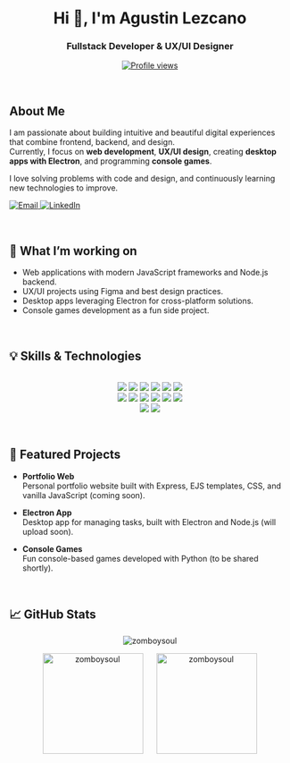 <h1 align="center">Hi 👋, I'm Agustin Lezcano</h1>

<h3 align="center">Fullstack Developer & UX/UI Designer</h3>

<p align="center">
  <a href="https://github.com/zomboysoul">
    <img src="https://komarev.com/ghpvc/?username=zomboysoul&label=Profile%20views&color=0e75b6&style=flat" alt="Profile views" />
  </a>
</p>

<p>&nbsp;</p>  <!-- espacio extra -->

## About Me

I am passionate about building intuitive and beautiful digital experiences that combine frontend, backend, and design.  
Currently, I focus on **web development**, **UX/UI design**, creating **desktop apps with Electron**, and programming **console games**.

I love solving problems with code and design, and continuously learning new technologies to improve.

<div align="left">
  <a href="mailto:tatilezcano03@gmail.com" target="_blank" rel="noreferrer">
    <img src="https://img.shields.io/badge/Email-D14836?style=for-the-badge&logo=gmail&logoColor=white" alt="Email"/>
  </a>
  <a href="https://www.linkedin.com/in/lezcano-agustin/" target="_blank" rel="noreferrer">
    <img src="https://img.shields.io/badge/LinkedIn-0077B5?style=for-the-badge&logo=linkedin&logoColor=white" alt="LinkedIn"/>
  </a>
</div>

<p>&nbsp;</p>

## 🚀 What I’m working on

- Web applications with modern JavaScript frameworks and Node.js backend.
- UX/UI projects using Figma and best design practices.
- Desktop apps leveraging Electron for cross-platform solutions.
- Console games development as a fun side project.

<p>&nbsp;</p>

## 💡 Skills & Technologies

<div align="center">

  <br>

  <img src="https://img.shields.io/badge/Arduino-00979D?style=for-the-badge&logo=Arduino&logoColor=white"/>
  <img src="https://img.shields.io/badge/CSS3-1572B6?style=for-the-badge&logo=css3&logoColor=white"/>
  <img src="https://img.shields.io/badge/Figma-F24E1E?style=for-the-badge&logo=figma&logoColor=white"/>
  <img src="https://img.shields.io/badge/Git-F05032?style=for-the-badge&logo=git&logoColor=white"/>
  <img src="https://img.shields.io/badge/HTML5-E34F26?style=for-the-badge&logo=html5&logoColor=white"/>
  <img src="https://img.shields.io/badge/JavaScript-F7DF1E?style=for-the-badge&logo=javascript&logoColor=black"/>

  <br>

  <img src="https://img.shields.io/badge/MongoDB-47A248?style=for-the-badge&logo=mongodb&logoColor=white"/>
  <img src="https://img.shields.io/badge/MySQL-00000F?style=for-the-badge&logo=mysql&logoColor=white"/>
  <img src="https://img.shields.io/badge/Node.js-339933?style=for-the-badge&logo=nodedotjs&logoColor=white"/>
  <img src="https://img.shields.io/badge/PHP-777BB4?style=for-the-badge&logo=php&logoColor=white"/>
  <img src="https://img.shields.io/badge/PostgreSQL-4169E1?style=for-the-badge&logo=postgresql&logoColor=white"/>
  <img src="https://img.shields.io/badge/Python-3670A0?style=for-the-badge&logo=python&logoColor=ffdd54"/>

  <br>

  <img src="https://img.shields.io/badge/TailwindCSS-38B2AC?style=for-the-badge&logo=tailwindcss&logoColor=white"/>
  <img src="https://img.shields.io/badge/TypeScript-007ACC?style=for-the-badge&logo=typescript&logoColor=white"/>

</div>

<p>&nbsp;</p>

## 📂 Featured Projects

- **Portfolio Web**  
  Personal portfolio website built with Express, EJS templates, CSS, and vanilla JavaScript (coming soon).

- **Electron App**  
  Desktop app for managing tasks, built with Electron and Node.js (will upload soon).

- **Console Games**  
  Fun console-based games developed with Python (to be shared shortly).

<p>&nbsp;</p>

## 📈 GitHub Stats

<p align="center">
  <img 
    src="https://github-readme-streak-stats.herokuapp.com/?user=zomboysoul&background=0d0d0d&stroke=8a2be2&fire=ff00cc&currStreakLabel=ff00ff&currStreakNum=ff00ff&sideNums=00ffff&dates=ff66ff" 
    alt="zomboysoul" 
  />
</p>

<div align="center">
  <img 
    src="https://github-readme-stats.vercel.app/api?username=zomboysoul&show_icons=true&locale=en&bg_color=0d0d0d&text_color=ff00ff&icon_color=00ffff&border_color=8a2be2" 
    alt="zomboysoul" 
    style="display: inline-block; margin-right: 20px; height: 180px; vertical-align: middle;" 
  />
  <img 
    src="https://github-readme-stats.vercel.app/api/top-langs?username=zomboysoul&show_icons=true&locale=en&layout=compact&bg_color=0d0d0d&text_color=ff00ff&icon_color=00ffff&border_color=8a2be2" 
    alt="zomboysoul" 
    style="display: inline-block; height: 180px; vertical-align: middle;" 
  />
</div>
